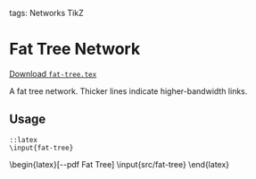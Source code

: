 tags: Networks
      TikZ

Fat Tree Network
================

[Download `fat-tree.tex`](file://src/fat-tree.tex)

A fat tree network. Thicker lines indicate higher-bandwidth links.

Usage
-----

	::latex
	\input{fat-tree}

\begin{latex}[--pdf Fat Tree]
	\input{src/fat-tree}
\end{latex}
